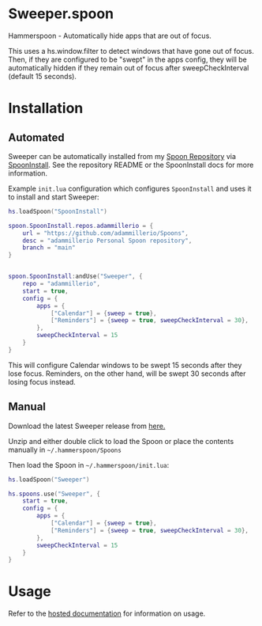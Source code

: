 # Sweeper.spoon
Hammerspoon - Automatically hide apps that are out of focus.

This uses a hs.window.filter to detect windows that have gone out of focus. Then, if they are configured to be "swept" in the apps config, they will be automatically hidden if they remain out of focus after sweepCheckInterval (default 15 seconds).

# Installation

## Automated

Sweeper can be automatically installed from my [Spoon Repository](https://github.com/adammillerio/Spoons) via [SpoonInstall](https://www.hammerspoon.org/Spoons/SpoonInstall.html). See the repository README or the SpoonInstall docs for more information.

Example `init.lua` configuration which configures `SpoonInstall` and uses it to install and start Sweeper:

```lua
hs.loadSpoon("SpoonInstall")

spoon.SpoonInstall.repos.adammillerio = {
    url = "https://github.com/adammillerio/Spoons",
    desc = "adammillerio Personal Spoon repository",
    branch = "main"
}


spoon.SpoonInstall:andUse("Sweeper", {
    repo = "adammillerio",
    start = true,
    config = {
        apps = {
            ["Calendar"] = {sweep = true},
            ["Reminders"] = {sweep = true, sweepCheckInterval = 30},
        },
        sweepCheckInterval = 15
    }
}
```

This will configure Calendar windows to be swept 15 seconds after they lose focus. Reminders, on the other hand, will be swept 30 seconds after losing focus instead.

## Manual

Download the latest Sweeper release from [here.](https://github.com/adammillerio/Spoons/raw/main/Spoons/Sweeper.spoon.zip)

Unzip and either double click to load the Spoon or place the contents manually in `~/.hammerspoon/Spoons`

Then load the Spoon in `~/.hammerspoon/init.lua`:

```lua
hs.loadSpoon("Sweeper")

hs.spoons.use("Sweeper", {
    start = true,
    config = {
        apps = {
            ["Calendar"] = {sweep = true},
            ["Reminders"] = {sweep = true, sweepCheckInterval = 30},
        },
        sweepCheckInterval = 15
    }
}
```

# Usage

Refer to the [hosted documentation](https://adammiller.io/Spoons/Sweeper.html) for information on usage.
